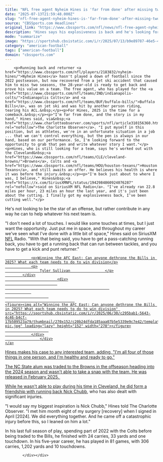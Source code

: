 ```yaml
---
title: "NFL free agent Nyheim Hines is 'far from done' after missing two seasons due to jet ski accident"
date: "2025-07-13T21:59:48.000Z"
slug: "nfl-free-agent-nyheim-hines-is-'far-from-done'-after-missing-two-seasons-due-to-jet-ski-accident"
source: "CBSSports.com Headlines"
original_link: "https://www.cbssports.com/nfl/news/nfl-free-agent-nyheim-hines-is-far-from-done-after-missing-two-seasons-due-to-jet-ski-accident/"
description: "Hines says his explosiveness is back and he's looking for another opportunity"
mode: "summarize"
image: "https://sportshub.cbsistatic.com/i/r/2025/07/13/b9e89787-46e5-4457-b80d-87c8ea8b6b21/thumbnail/1200x675/e3dd8c59c54727cc7e5665922bf4ed59/hines.jpg"
category: "american-football"
tags: ["american-football"]
domain: "cbssports.com"
---
```

<div id="readability-page-1" class="page"><div>
        
        
                            
                
        <p>Running back and returner <a href="https://www.cbssports.com/nfl/players/2183832/nyheim-hines/">Nyheim Hines</a> hasn't played a down of football since the 2022 postseason, but now recovered from a jet ski accident that caused him to miss two seasons, the 28-year-old is ready to get back and prove his value on a team. The free agent, who has played for the <a href="https://www.cbssports.com/nfl/teams/IND/indianapolis-colts/">Indianapolis Colts</a> and <a href="https://www.cbssports.com/nfl/teams/BUF/buffalo-bills/">Buffalo Bills</a>, was on jet ski and was hit by another person riding, tearing his ACL.&nbsp;</p><p>For Hines, 2025 is the time for a comeback.&nbsp;</p><p>"I'm far from done, and the story is in my hand," Hines said, via&nbsp;<a href="https://www.charlotteobserver.com/sports/nfl/article310156360.html" rel="nofollow">The Charlotte Observer</a>. "I put myself in this position, but as athletes, we're in an unfortunate situation in a job ... that we can't control everything, but the pen is always in our hand, based on our performance. So, I'm looking forward to the opportunity to grab that pen and write whatever story I want."</p><p>Hines, who is still looking for a team, says he's worked out with the Cleveland&nbsp;<a href="https://www.cbssports.com/nfl/teams/CLE/cleveland-browns/">Browns</a>, Colts and <a href="https://www.cbssports.com/nfl/teams/HOU/houston-texans/">Houston Texans</a>, and still awaits an offer. He believes his health is where it was before the injury.&nbsp;</p><p>"I'm back just about to where I was, I believe," Hines&nbsp;<a href="https://x.com/SiriusXMNFL/status/1942984860924076287" rel="nofollow">said on SiriusXM NFL Radio</a>. "I've already ran 22.8 miles per hour, 23 miles an hour the last year, and it's just been about the cutting. I finally got my explosiveness back, I've been cutting well."</p>
        

<p>He's not looking to be the star of an offense, but rather contribute in any way he can to help whatever his next team is.&nbsp;</p><p>"I don't need a lot of touches. I would like some touches at times, but I just want the opportunity. Just put me in space, and throughout my career we've seen what I've done with a little bit of space," Hines said on SiriusXM <a href="https://cbssports.com/nfl/">NFL</a> Radio. "With that being said, you have to get a pass-catching running back, you have to get a running back that can run between tackles, and you have to get a kick and punt returner."</p><a href="https://www.cbssports.com/nfl/news/winning-the-afc-east-can-anyone-dethrone-the-bills-in-2025-what-each-team-needs-to-do-to-win-division/" target="_blank">
        <div>
            <div>
                
                <p>Winning the AFC East: Can anyone dethrone the Bills in 2025? What each team needs to do to win division</p>
                <p>
                    Tyler Sullivan                </p>
            </div>
                            <div>
                            
                                                    
                
                        
                                    
    <figure><img alt="Winning the AFC East: Can anyone dethrone the Bills in 2025? What each team needs to do to win division" src="https://sportshub.cbsistatic.com/i/r/2025/06/30/c295bab1-5643-4c46-b4cf-17b509523a79/thumbnail/270x152/c20b24dfda185aaa07b5e5339e9c7e42/template-pic.jpg" loading="lazy" height="152" width="270"></figure>
                        
                </div>
                    </div>
    </a>
<p>Hines makes his case to any interested team, adding, "I'm all four of those things in one person, and I'm healthy and ready to go."</p>
        

<p>The NC State alum was traded to the Browns in the offseason heading into the 2024 season and wasn't able to take a snap with the team. He was released in February 2025.&nbsp;</p><p>While he wasn't able to play during his time in Cleveland, he did form a friendship with running back <a href="https://www.cbssports.com/nfl/players/2131579/nick-chubb/">Nick Chubb</a>, who has also dealt with significant injuries.</p><p>"I would say my biggest inspiration is Nick Chubb," Hines told The Charlotte Observer. "I met him month eight of my surgery [recovery] when I signed in April [2024]. We did everything together. And he came off a catastrophic injury before this, so I leaned on him a lot."</p>
        

<p>In his last full season of play, spending part of 2022 with the Colts before being traded to the Bills, he finished with 24 carries, 33 yards and one touchdown. In his five-year career, he has played in 81 games, with 306 carries, 1,202 yards and 10 touchdowns.&nbsp;</p>


        
            </div></div>
